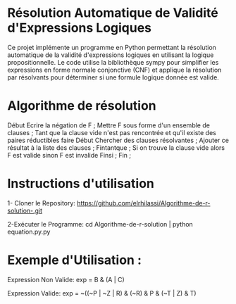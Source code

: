 # Résolution Automatique de Validité d'Expressions Logiques

Ce projet implémente un programme en Python permettant la résolution automatique de la validité d'expressions logiques en utilisant la logique propositionnelle. Le code utilise la bibliothèque sympy pour simplifier les expressions en forme normale conjonctive (CNF) et applique la résolution par résolvants pour déterminer si une formule logique donnée est valide.

# Algorithme de résolution
Début
    Ecrire la négation de F ;
    Mettre F sous forme d'un ensemble de clauses ;
    Tant que la clause vide n'est pas rencontrée et qu'il 
    existe des paires réductibles faire
  Début
    Chercher des clauses résolvantes ;
    Ajouter ce résultat à la liste des clauses ;
    Fintantque ;
  Si on trouve la clause vide alors F est valide
    sinon F est invalide
  Finsi ;
Fin ;

# Instructions d'utilisation
   1- Cloner le Repository:
  https://github.com/elrhilassi/Algorithme-de-r-solution-.git

   2-Exécuter le Programme:
  cd Algorithme-de-r-solution |
  python equation.py.py

# Exemple d'Utilisation : 

  Expression Non Valide:
    exp = B & (A | C)

  Expression Valide:
  exp = ~((~P | ~Z | R) & (~R) & P & (~T | Z) & T)


  


